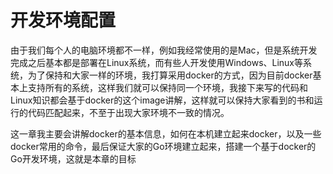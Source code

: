 # 开发环境配置
由于我们每个人的电脑环境都不一样，例如我经常使用的是Mac，但是系统开发完成之后基本都是部署在Linux系统，而有些人开发使用Windows、Linux等系统，为了保持和大家一样的环境，我打算采用docker的方式，因为目前docker基本上支持所有的系统，这样我们就可以保持同一个环境，我接下来写的代码和Linux知识都会基于docker的这个image讲解，这样就可以保持大家看到的书和运行的代码匹配起来，不至于出现大家环境不一致的情况。

这一章我主要会讲解docker的基本信息，如何在本机建立起来docker，以及一些docker常用的命令，最后保证大家的Go环境建立起来，搭建一个基于docker的Go开发环境，这就是本章的目标